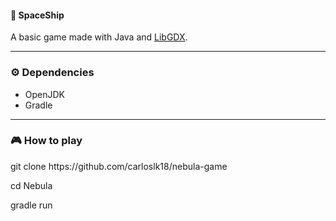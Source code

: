 #### 🚀 SpaceShip

A basic game made with Java and <a href="https://github.com/libgdx/libgdx">LibGDX</a>.

<hr>

### ⚙️ Dependencies

<ul>
  <li>OpenJDK</li>
  <li>Gradle</li>
</ul>



<hr>

### 🎮 How to play

<p>git clone https://github.com/carloslk18/nebula-game</p>
<p>cd Nebula</p>
<p>gradle run</p>
